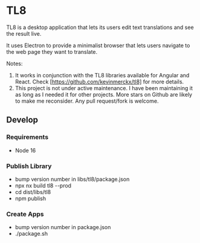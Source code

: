 # TL8

TL8 is a desktop application that lets its users edit text translations and see the result live.

It uses Electron to provide a minimalist browser that lets users navigate to the web page they want to translate.

Notes:

1. It works in conjunction with the TL8 libraries available for Angular and React. Check [https://github.com/kevinmerckx/tl8] for more details.
2. This project is not under active maintenance. I have been maintaining it as long as I needed it for other projects. More stars on Github are likely to make me reconsider. Any pull request/fork is welcome.

## Develop

### Requirements

- Node 16

### Publish Library

- bump version number in libs/tl8/package.json
- npx nx build tl8 --prod
- cd dist/libs/tl8
- npm publish

### Create Apps

- bump version number in package.json
- ./package.sh

